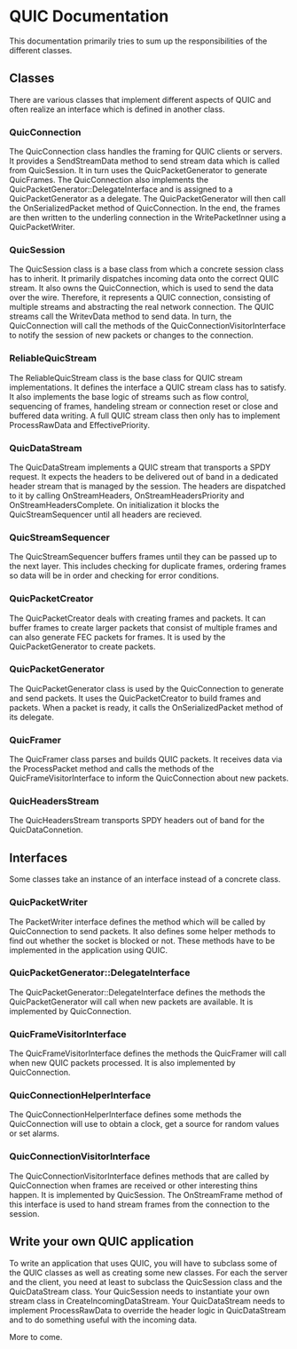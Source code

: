 # QUIC Documentation
This documentation primarily tries to sum up the responsibilities of the different classes.

## Classes
There are various classes that implement different aspects of QUIC and often realize an interface which is defined in another class.

### QuicConnection
The QuicConnection class handles the framing for QUIC clients or servers.
It provides a SendStreamData method to send stream data which is called from QuicSession.
It in turn uses the QuicPacketGenerator to generate QuicFrames.
The QuicConnection also implements the QuicPacketGenerator::DelegateInterface and is assigned to a QuicPacketGenerator as a delegate.
The QuicPacketGenerator will then call the OnSerializedPacket method of QuicConnection.
In the end, the frames are then written to the underling connection in the WritePacketInner using a QuicPacketWriter.

### QuicSession
The QuicSession class is a base class from which a concrete session class has to inherit.
It primarily dispatches incoming data onto the correct QUIC stream.
It also owns the QuicConnection, which is used to send the data over the wire.
Therefore, it represents a QUIC connection, consisting of multiple streams and abstracting the real network connection.
The QUIC streams call the WritevData method to send data.
In turn, the QuicConnection will call the methods of the QuicConnectionVisitorInterface to notify the session of new packets or changes to the connection.

### ReliableQuicStream
The ReliableQuicStream class is the base class for QUIC stream implementations.
It defines the interface a QUIC stream class has to satisfy.
It also implements the base logic of streams such as flow control, sequencing of frames, handeling stream or connection reset or close and buffered data writing.
A full QUIC stream class then only has to implement ProcessRawData and EffectivePriority.

### QuicDataStream
The QuicDataStream implements a QUIC stream that transports a SPDY request.
It expects the headers to be delivered out of band in a dedicated header stream that is managed by the session.
The headers are dispatched to it by calling OnStreamHeaders, OnStreamHeadersPriority and OnStreamHeadersComplete.
On initialization it blocks the QuicStreamSequencer until all headers are recieved.

### QuicStreamSequencer
The QuicStreamSequencer buffers frames until they can be passed up to the next layer.
This includes checking for duplicate frames, ordering frames so data will be in order and checking for error conditions.

### QuicPacketCreator
The QuicPacketCreator deals with creating frames and packets.
It can buffer frames to create larger packets that consist of multiple frames and can also generate FEC packets for frames.
It is used by the QuicPacketGenerator to create packets.

### QuicPacketGenerator
The QuicPacketGenerator class is used by the QuicConnection to generate and send packets.
It uses the QuicPacketCreator to build frames and packets.
When a packet is ready, it calls the OnSerializedPacket method of its delegate.

### QuicFramer
The QuicFramer class parses and builds QUIC packets.
It receives data via the ProcessPacket method and calls the methods of the QuicFrameVisitorInterface to inform the QuicConnection about new packets.

### QuicHeadersStream
The QuicHeadersStream transports SPDY headers out of band for the QuicDataConnetion.

## Interfaces
Some classes take an instance of an interface instead of a concrete class.

### QuicPacketWriter
The PacketWriter interface defines the method which will be called by QuicConnection to send packets.
It also defines some helper methods to find out whether the socket is blocked or not.
These methods have to be implemented in the application using QUIC.

### QuicPacketGenerator::DelegateInterface
The QuicPacketGenerator::DelegateInterface defines the methods the QuicPacketGenerator will call when new packets are available.
It is implemented by QuicConnection.

### QuicFrameVisitorInterface
The QuicFrameVisitorInterface defines the methods the QuicFramer will call when new QUIC packets processed.
It is also implemented by QuicConnection.

### QuicConnectionHelperInterface
The QuicConnectionHelperInterface defines some methods the QuicConnection will use to obtain a clock, get a source for random values or set alarms.

### QuicConnectionVisitorInterface
The QuicConnectionVisitorInterface defines methods that are called by QuicConnection when frames are received or other interesting thins happen.
It is implemented by QuicSession.
The OnStreamFrame method of this interface is used to hand stream frames from the connection to the session.

## Write your own QUIC application
To write an application that uses QUIC, you will have to subclass some of the QUIC classes as well as creating some new classes.
For each the server and the client, you need at least to subclass the QuicSession class and the QuicDataStream class.
Your QuicSession needs to instantiate your own stream class in CreateIncomingDataStream.
Your QuicDataStream needs to implement ProcessRawData to override the header logic in QuicDataStream and to do something useful with the incoming data.

More to come.
